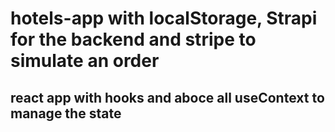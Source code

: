 # hotels-app with localStorage, Strapi for the backend and stripe to simulate an order
## react app with hooks and aboce all useContext to manage the state 

